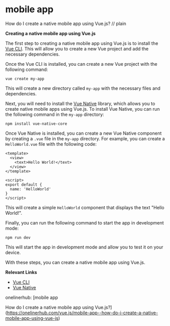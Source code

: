 # mobile app

How do I create a native mobile app using Vue.js?
// plain

**Creating a native mobile app using Vue.js**

The first step to creating a native mobile app using Vue.js is to install the [Vue CLI](https://cli.vuejs.org/guide/installation.html). This will allow you to create a new Vue project and add the necessary dependencies.

Once the Vue CLI is installed, you can create a new Vue project with the following command:

```
vue create my-app
```

This will create a new directory called `my-app` with the necessary files and dependencies.

Next, you will need to install the [Vue Native](https://vue-native.io/) library, which allows you to create native mobile apps using Vue.js. To install Vue Native, you can run the following command in the `my-app` directory:

```
npm install vue-native-core
```

Once Vue Native is installed, you can create a new Vue Native component by creating a `.vue` file in the `my-app` directory. For example, you can create a `HelloWorld.vue` file with the following code:

```
<template>
  <view>
    <text>Hello World!</text>
  </view>
</template>

<script>
export default {
  name: 'HelloWorld'
}
</script>
```

This will create a simple `HelloWorld` component that displays the text "Hello World!".

Finally, you can run the following command to start the app in development mode:

```
npm run dev
```

This will start the app in development mode and allow you to test it on your device.

With these steps, you can create a native mobile app using Vue.js.

**Relevant Links**

- [Vue CLI](https://cli.vuejs.org/guide/installation.html)
- [Vue Native](https://vue-native.io/)

onelinerhub: [mobile app

How do I create a native mobile app using Vue.js?](https://onelinerhub.com/vue.js/mobile-app--how-do-i-create-a-native-mobile-app-using-vue-js)